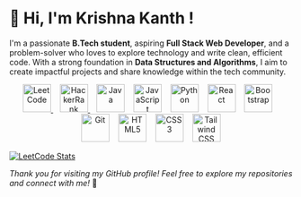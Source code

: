 # 👋 Hi, I'm Krishna Kanth !

I'm a passionate **B.Tech student**, aspiring **Full Stack Web Developer**, and a problem-solver who loves to explore technology and write clean, efficient code. With a strong foundation in **Data Structures and Algorithms**, I aim to create impactful projects and share knowledge within the tech community.

<p align="center">
  <a href="https://leetcode.com/krishnakanthpathi/">
    <img src="https://upload.wikimedia.org/wikipedia/commons/1/19/LeetCode_logo_black.png" alt="LeetCode" width="50">
  </a>
  &nbsp;&nbsp;
  <a href="https://www.hackerrank.com/krishnakanthpathi">
    <img src="https://upload.wikimedia.org/wikipedia/commons/6/65/HackerRank_logo.png" alt="HackerRank" width="50">
  </a>
  &nbsp;&nbsp;
  <img src="https://cdn.jsdelivr.net/gh/devicons/devicon/icons/java/java-original.svg" alt="Java" width="50"/>
  &nbsp;&nbsp;
  <img src="https://cdn.jsdelivr.net/gh/devicons/devicon/icons/javascript/javascript-original.svg" alt="JavaScript" width="50"/>
  &nbsp;&nbsp;
  <img src="https://cdn.jsdelivr.net/gh/devicons/devicon/icons/python/python-original.svg" alt="Python" width="50"/>
  &nbsp;&nbsp;
  <img src="https://cdn.jsdelivr.net/gh/devicons/devicon/icons/react/react-original.svg" alt="React" width="50"/>
  &nbsp;&nbsp;
  <img src="https://cdn.jsdelivr.net/gh/devicons/devicon/icons/bootstrap/bootstrap-original.svg" alt="Bootstrap" width="50"/>
  &nbsp;&nbsp;
  <img src="https://cdn.jsdelivr.net/gh/devicons/devicon/icons/git/git-original.svg" alt="Git" width="50"/>
  &nbsp;&nbsp;
  <img src="https://cdn.jsdelivr.net/gh/devicons/devicon/icons/html5/html5-original.svg" alt="HTML5" width="50"/>
  &nbsp;&nbsp;
  <img src="https://cdn.jsdelivr.net/gh/devicons/devicon/icons/css3/css3-original.svg" alt="CSS3" width="50"/>
  &nbsp;&nbsp;
  <img src="https://cdn.jsdelivr.net/gh/devicons/devicon/icons/tailwindcss/tailwindcss-original.svg" alt="Tailwind CSS" width="50"/>
</p>

[![LeetCode Stats](https://leetcard.jacoblin.cool/krishnakanthpathi?theme=dark&ext=heatmap)](https://leetcode.com/krishnakanthpathi/)

*Thank you for visiting my GitHub profile! Feel free to explore my repositories and connect with me!* 🚀


